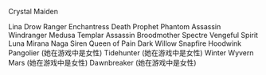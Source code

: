 Crystal Maiden

Lina
Drow Ranger
Enchantress
Death Prophet
Phantom Assassin
Windranger
Medusa
Templar Assassin
Broodmother
Spectre
Vengeful Spirit
Luna
Mirana
Naga Siren
Queen of Pain
Dark Willow
Snapfire
Hoodwink
Pangolier (她在游戏中是女性)
Tidehunter (她在游戏中是女性)
Winter Wyvern
Mars (她在游戏中是女性)
Dawnbreaker (她在游戏中是女性)

